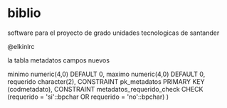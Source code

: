 # biblio
software para el proyecto de grado 
unidades tecnologicas de santander

@elkinlrc


la tabla metadatos campos nuevos

 minimo numeric(4,0) DEFAULT 0,
  maximo numeric(4,0) DEFAULT 0,
  requerido character(2),
  CONSTRAINT pk_metadatos PRIMARY KEY (codmetadato),
  CONSTRAINT metadatos_requerido_check CHECK (requerido = 'si'::bpchar OR requerido = 'no'::bpchar)
)
